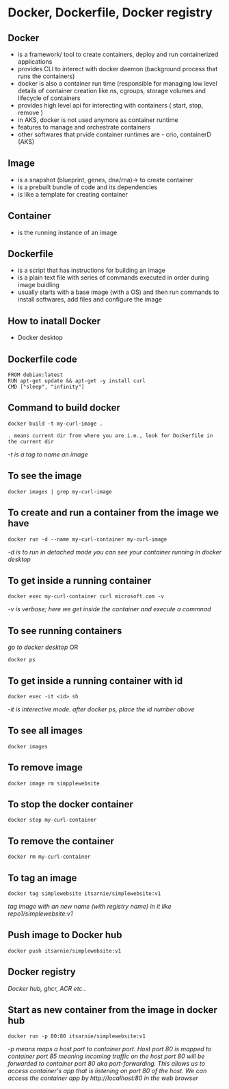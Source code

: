 # Docker, Dockerfile, Docker registry

## Docker 
   - is a framework/ tool to create containers, deploy and run containerized applications
   - provides CLI to interect with docker daemon (background process that runs the containers)
   - docker is also a container run time (responsible for managing low level details of container creation like ns, cgroups, storage volumes and lifecycle of containers
   - provides high level api for interecting with containers ( start, stop, remove )
   - in AKS, docker is not used anymore as container runtime
   - features to manage and orchestrate containers
   - other softwares that prvide container runtimes are - crio, containerD (AKS)

## Image
- is a snapshot (blueprint, genes, dna/rna)-> to create container
- is a prebuilt bundle of code and its dependencies
- is like a template for creating container

## Container
- is the running instance of an image

## Dockerfile
- is a script that has instructions for building an image
- is a plain text file with series of commands executed in order during image buidling
- usually starts with a base image (with a OS) and then run commands to install softwares, add files and configure the image

## How to inatall Docker
- Docker desktop

## Dockerfile code
```
FROM debian:latest 
RUN apt-get update && apt-get -y install curl
CMD ["sleep", "infinity"]
```
## Command to build docker
```
docker build -t my-curl-image .
```
``` 
. means current dir from where you are i.e., look for Dockerfile in the current dir
```
_-t is a tag to name an image_
## To see the image
```
docker images | grep my-curl-image
```
## To create and run a container from the image we have
```
docker run -d --name my-curl-container my-curl-image
```
_-d is to run in detached mode_
_you can see your container running in docker desktop_

## To get inside a running container
```
docker exec my-curl-container curl microsoft.com -v
```
_-v is verbose; here we get inside the container and execute a commnad_

## To see running containers
_go to docker desktop_
OR
```
docker ps
```
## To get inside a running container with id
```
docker exec -it <id> sh
```
_-it is interective mode. after docker ps, place the id number above_
## To see all images
```
docker images
```
## To remove image
```
docker image rm simpplewebsite
```
## To stop the docker container
```
docker stop my-curl-container
```
## To remove the container
```
docker rm my-curl-container
```
## To tag an image
```
docker tag simplewebsite itsarnie/simplewebsite:v1
```
_tag image with an new name (with registry name) in it like repo1/simplewebsite:v1_
## Push image to Docker hub
```
docker push itsarnie/simplewebsite:v1
```
## Docker registry
_Docker hub, ghcr, ACR etc.._

## Start as new container from the image in docker hub
```
docker run -p 80:80 itsarnie/simplewebsite:v1
```
_-p means maps a host port to container port. Host port 80 is mapped to container port 85 meaning incoming traffic on the host port 80 will be forwarded to container port 80 aka port-forwarding. This allows us to access container's app that is listening on port 80 of the host. We can access the container app by http://localhost:80 in the web browser_
